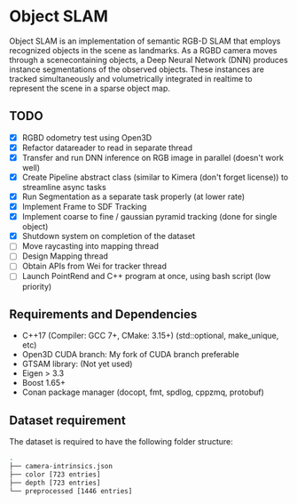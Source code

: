 # Object SLAM

Object SLAM is an implementation of semantic RGB-D SLAM that employs recognized objects in the scene as landmarks. As a RGBD camera moves through a scenecontaining objects, a Deep Neural Network (DNN) produces instance segmentations of the observed objects. These instances are tracked simultaneously and volumetrically integrated in realtime to represent the scene in a sparse object map.

## TODO

- [x] RGBD odometry test using Open3D
- [x] Refactor datareader to read in separate thread
- [x] Transfer and run DNN inference on RGB image in parallel (doesn't work well)
- [x] Create Pipeline abstract class (similar to Kimera (don't forget license)) to streamline async tasks
- [x] Run Segmentation as a separate task properly (at lower rate)
- [x] Implement Frame to SDF Tracking
- [x] Implement coarse to fine / gaussian pyramid tracking (done for single object)
- [x] Shutdown system on completion of the dataset
- [ ] Move raycasting into mapping thread
- [ ] Design Mapping thread
- [ ] Obtain APIs from Wei for tracker thread
- [ ] Launch PointRend and C++ program at once, using bash script (low priority)

## Requirements and Dependencies

- C++17 (Compiler: GCC 7+, CMake: 3.15+) (std::optional, make_unique, etc)
- Open3D CUDA branch: My fork of CUDA branch preferable
- GTSAM library: (Not yet used)
- Eigen > 3.3
- Boost 1.65+
- Conan package manager (docopt, fmt, spdlog, cppzmq, protobuf)

## Dataset requirement

The dataset is required to have the following folder structure:
```bash
.
├── camera-intrinsics.json
├── color [723 entries]
├── depth [723 entries]
└── preprocessed [1446 entries]
```



